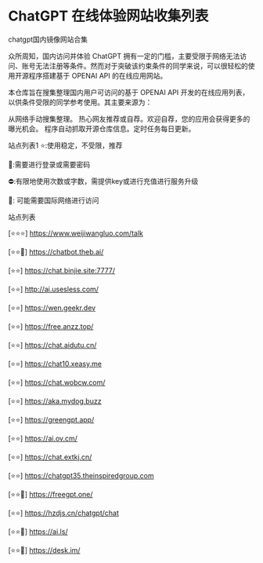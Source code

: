 # ChatGPT 在线体验网站收集列表

chatgpt国内镜像网站合集

众所周知，国内访问并体验 ChatGPT 拥有一定的门槛，主要受限于网络无法访问、账号无法注册等条件。然而对于突破该约束条件的同学来说，可以很轻松的使用开源程序搭建基于 OPENAI API 的在线应用网站。

本仓库旨在搜集整理国内用户可访问的基于 OPENAI API 开发的在线应用列表，以供条件受限的同学参考使用。其主要来源为：

从网络手动搜集整理。
热心网友推荐或自荐。欢迎自荐，您的应用会获得更多的曝光机会。
程序自动抓取开源仓库信息。定时任务每日更新。

站点列表1
⭐:使用稳定，不受限，推荐

🔑:需要进行登录或需要密码

⛔:有限地使用次数或字数，需提供key或进行充值进行服务升级

🛫: 可能需要国际网络进行访问

站点列表

[⭐⭐⭐] https://www.weijiwangluo.com/talk

[⭐⭐🛫] https://chatbot.theb.ai/

[⭐⭐] https://chat.binjie.site:7777/

[⭐⭐] http://ai.usesless.com/

[⭐⭐] https://wen.geekr.dev

[⭐⭐] https://free.anzz.top/

[⭐⭐] https://chat.aidutu.cn/

[⭐⭐] https://chat10.xeasy.me

[⭐⭐] https://chat.wobcw.com/

[⭐⭐] https://aka.mydog.buzz

[⭐⭐] https://greengpt.app/

[⭐⭐] https://ai.ov.cm/

[⭐⭐] https://chat.extkj.cn/

[⭐⭐] https://chatgpt35.theinspiredgroup.com

[⭐⭐🛫] https://freegpt.one/

[⭐⭐] https://hzdjs.cn/chatgpt/chat

[⭐⭐🛫] https://ai.ls/

[⭐⭐🛫] https://desk.im/
